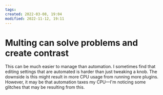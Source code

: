 ```yaml
---
tags:
created: 2022-03-08, 19:04
modified: 2022-11-12, 19:11
---
```


# Multing can solve problems and create contrast
This can be much easier to manage than automation. I sometimes find that editing settings that are automated is harder than just tweaking a knob. The downside is this might result in more CPU usage from running more plugins. However, it may be that automation taxes my CPU—I'm noticing some glitches that may be resulting from this.